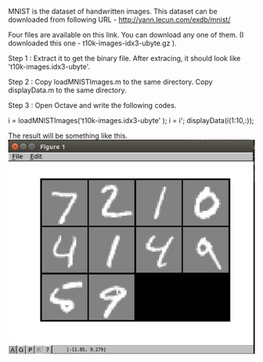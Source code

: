 MNIST is the dataset of handwritten images.
This dataset can be downloaded from following URL - http://yann.lecun.com/exdb/mnist/

Four files are available on this link. You can download any one of them.
(I downloaded this one - t10k-images-idx3-ubyte.gz ).

Step 1 : 
Extract it to get the binary file. After extracing, it should look like 't10k-images.idx3-ubyte'.

Step 2 :
Copy loadMNISTImages.m to the same directory.
Copy displayData.m to the same directory.

Step 3 :
Open Octave and write the following codes.


i = loadMNISTImages('t10k-images.idx3-ubyte' );
i = i';
displayData(i(1:10,:));


The result will be something like this. 
![alt text](https://github.com/mehtaanuj95/Some-Useful-Codes/blob/master/Reading%20data%20from%20MNIST%20dataset/result.jpg)

